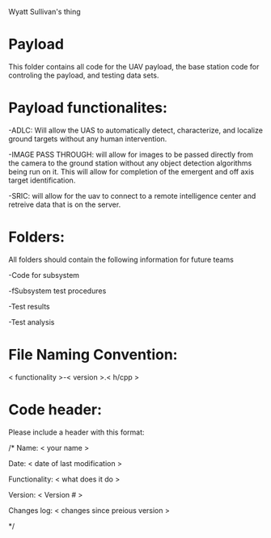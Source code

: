 Wyatt Sullivan's thing

Payload
========
This folder contains all code for the UAV payload, the base station code for controling the payload, and testing data sets.

Payload functionalites:
========================
-ADLC: Will allow the UAS to automatically detect, characterize, and localize ground targets
without any human intervention. 

-IMAGE PASS THROUGH: will allow for images to be passed directly from the camera to the ground station without any object
detection algorithms being run on it. This will allow for completion of the emergent and off axis target identification.

-SRIC: will allow for the uav to connect to a remote intelligence center and retreive data that is on the server.

Folders:
=========
All folders should contain the following information for future teams
  
  -Code for subsystem
  
  -fSubsystem test procedures
  
  -Test results
  
  -Test analysis

File Naming Convention:
==================
< functionality >-< version >.< h/cpp >


Code header:
=============
Please include a header with this format:

/*
Name: < your name >

Date: < date of last modification >

Functionality: < what does it do >

Version: < Version # >

Changes log: < changes since preious version >

*/
